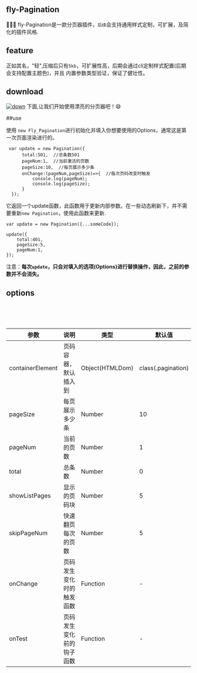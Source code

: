 ## fly-Pagination
🚀🚀🚀 fly-Pagination是一款分页器插件，`后续`会支持通用样式定制，可扩展，及简化的插件风格.

## feature
正如其名，"轻",压缩后只有`5kb`，可扩展性高，后期会通过cli定制样式配置(后期会支持配置主题色)，并且
内置参数类型验证，保证了健壮性。

## download
[![down](https://codecov.io/gh/achilleasa/gopher-os/branch/master/graph/badge.svg)](http://39.107.66.37:8090/assets/pagination.1.0.0.min.js)
下面,让我们开始使用漂亮的分页器吧！😄

##use

使用 `new Fly_Pagination`进行初始化并填入你想要使用的Options，通常这是第一次页面渲染进行的。

```
 var update = new Pagination({
      total:501,  //总条数501
      pageNum:1,  //当前激活的页数
      pageSize:10,  //每页展示多少条
      onChange:(pageNum,pageSize)=>{  //每次页码改变时触发
          console.log(pageNum);
          console.log(pageSize);
      }
  });
```
它返回一个update函数，此函数用于更新内部参数。在一些动态刷新下，并不需要重新`new Pagination`，使用此函数来更新.

```
var update = new Pagination({...someCode});

update({
    total:401,
    pageSize:5,
    pageNum:1,
});

```

注意：**每次`update`，只会对填入的选项(Options)进行替换操作，因此，之前的参数并不会消失。**


## options

<br /><br /><br />

| 参数      | 说明                                      | 类型         | 默认值 |
|----------|------------------------------------------|-------------|-------|
| containerElement | 页码容器，默认插入到 | Object(HTMLDom) | class(.pagination) |
| pageSize | 每页展示多少条 | Number | 10 |
| pageNum |  当前的页数 | Number | 1 |
| total | 总条数 | Number | 0 |
| showListPages | 显示的页码块 | Number | 5 |
| skipPageNum |  快速翻页每次的页数 | Number | 5 |
| onChange |  页码发生变化时的触发函数 | Function | - |
| onTest |  页码发生变化前的钩子函数 | Function | -|
